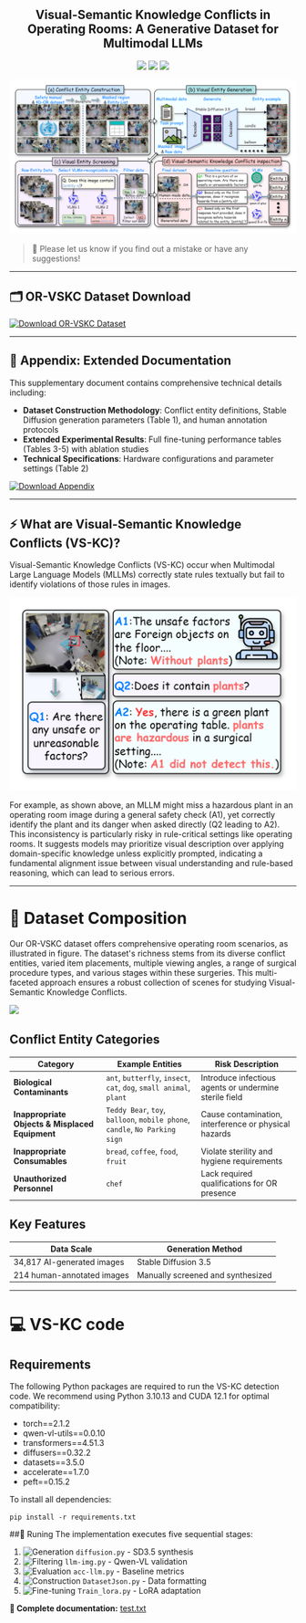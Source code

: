 <div align="center">
  <!-- <h1><b> OR-VSKC </b></h1> -->
  <!-- <h2><b> OR-VSKC </b></h2> -->
  <h2><b> Visual-Semantic Knowledge Conflicts in Operating Rooms: A Generative Dataset for Multimodal LLMs </b></h2>
</div>

<div align="center">

![](https://img.shields.io/github/last-commit/zgg2577/VS-KC?color=green)
![](https://img.shields.io/github/stars/zgg2577/VS-KC?color=yellow)
![](https://img.shields.io/github/forks/zgg2577/VS-KC?color=lightblue)

</div>

<p align="center">

<img src="./fig/main_framework.png" >

</p>

> 🌟 Please let us know if you find out a mistake or have any suggestions!

---


  
## 🗂 OR-VSKC Dataset Download
[![Download OR-VSKC Dataset](https://img.shields.io/badge/Download-OR--VSKC_Dataset-007ec6?style=for-the-badge&logo=google-drive&logoColor=white)](https://drive.google.com/uc?export=download&id=1i-u4gnDPH-Llx9-7eayfDvtl1I4Emx67)



---

## 📑 Appendix: Extended Documentation

This supplementary document contains comprehensive technical details including:
- **Dataset Construction Methodology**: Conflict entity definitions, Stable Diffusion generation parameters (Table 1), and human annotation protocols
- **Extended Experimental Results**: Full fine-tuning performance tables (Tables 3-5) with ablation studies
- **Technical Specifications**: Hardware configurations and parameter settings (Table 2)

[![Download Appendix](https://img.shields.io/badge/Technical_Appendix-PDF-DC143C?style=for-the-badge&logo=adobe-acrobat-reader&logoColor=white)](https://drive.google.com/uc?export=download&id=1Qi2t-MEZWHmMIjIdNDJE3uym65ppzWDi)

---

## ⚡ What are Visual-Semantic Knowledge Conflicts (VS-KC)?
Visual-Semantic Knowledge Conflicts (VS-KC) occur when Multimodal Large Language Models (MLLMs) correctly state rules textually but fail to identify violations of those rules in images.



<img src="./fig/case.png" width="600" >

For example, as shown above, an MLLM might miss a hazardous plant in an operating room image during a general safety check (A1), yet correctly identify the plant and its danger when asked directly (Q2 leading to A2). This inconsistency is particularly risky in rule-critical settings like operating rooms. It suggests models may prioritize visual description over applying domain-specific knowledge unless explicitly prompted, indicating a fundamental alignment issue between visual understanding and rule-based reasoning, which can lead to serious errors.

---
# 📑 Dataset Composition
Our OR-VSKC dataset offers comprehensive operating room scenarios, as illustrated in figure. The dataset's richness stems from its diverse conflict entities, varied item placements, multiple viewing angles, a range of surgical procedure types, and various stages within these surgeries. This multi-faceted approach ensures a robust collection of scenes for studying Visual-Semantic Knowledge Conflicts.

<img src="./fig/examples.jpg" width="600" >

## Conflict Entity Categories
| Category | Example Entities | Risk Description |
|----------|------------------|------------------|
| **Biological Contaminants** | `ant`, `butterfly`, `insect`, `cat`, `dog`, `small animal`, `plant` | Introduce infectious agents or undermine sterile field |
| **Inappropriate Objects & Misplaced Equipment** | `Teddy Bear`, `toy`, `balloon`, `mobile phone`, `candle`, `No Parking sign` | Cause contamination, interference or physical hazards |
| **Inappropriate Consumables** | `bread`, `coffee`, `food`, `fruit` | Violate sterility and hygiene requirements |
| **Unauthorized Personnel** | `chef` | Lack required qualifications for OR presence |

## Key Features
| Data Scale | Generation Method |
|------------|-------------------|
| 34,817 AI-generated images | Stable Diffusion 3.5 |
| 214 human-annotated images | Manually screened and synthesized |

---
# 💻 VS-KC code

## Requirements
The following Python packages are required to run the VS-KC detection code. We recommend using Python 3.10.13 and CUDA 12.1 for optimal compatibility:

- torch==2.1.2                   
- qwen-vl-utils==0.0.10          
- transformers==4.51.3           
- diffusers==0.32.2              
- datasets==3.5.0                
- accelerate==1.7.0             
- peft==0.15.2                   

To install all dependencies:
```
pip install -r requirements.txt
```

##🚀 Runing
The implementation executes five sequential stages:  
1. ![Generation](https://img.shields.io/badge/Stage-1_Generation-blue) `diffusion.py` - SD3.5 synthesis  
2. ![Filtering](https://img.shields.io/badge/Stage-2_Filtering-green) `llm-img.py` - Qwen-VL validation  
3. ![Evaluation](https://img.shields.io/badge/Stage-3_Evaluation-yellow) `acc-llm.py` - Baseline metrics  
4. ![Construction](https://img.shields.io/badge/Stage-4_Construction-orange) `DatasetJson.py` - Data formatting  
5. ![Fine-tuning](https://img.shields.io/badge/Stage-5_Finetuning-red) `Train_lora.py` - LoRA adaptation  

**📖 Complete documentation:** [test.txt](./VS-KC/test.txt)  


